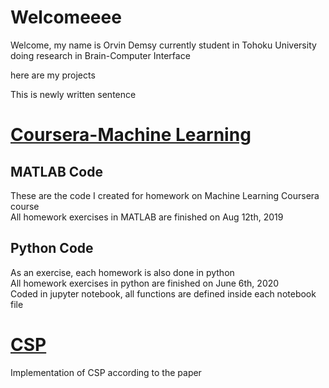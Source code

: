# Welcomeeee
Welcome, my name is Orvin Demsy
currently student in Tohoku University doing research in Brain-Computer Interface

here are my projects

This is newly written sentence

# [Coursera-Machine Learning](https://github.com/orvindemsy/coursera-machine-learning)
## MATLAB Code
These are the code I created for homework on Machine Learning Coursera course  
All homework exercises in MATLAB are finished on Aug 12th, 2019

## Python Code
As an exercise, each homework is also done in python  
All homework exercises in python are finished on June 6th, 2020  
Coded in jupyter notebook, all functions are defined inside each notebook file


# [CSP](https://github.com/orvindemsy/BCI-Classification)
Implementation of CSP according to the paper
